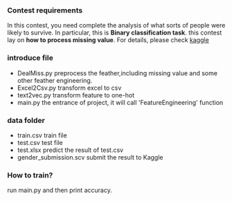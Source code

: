 ### Contest requirements
In this contest, you need complete the analysis of what sorts of people were likely to survive. In particular, this is **Binary classification task**.
this contest lay on **how to process missing value**.
For details, please check [kaggle](https://www.kaggle.com/c/titanic)
### introduce file
- DealMiss.py preprocess the feather,including missing value and some other feather engineering.
- Excel2Csv.py transform excel to csv 
- text2vec.py transform feature to one-hot 
- main.py the entrance of project, it will call 'FeatureEngineering' function 

### data folder
- train.csv train file 
- test.csv test file
- test.xlsx predict the result of test.csv
- gender_submission.scv submit the result to Kaggle

### How to train?
run main.py and then print accuracy.

